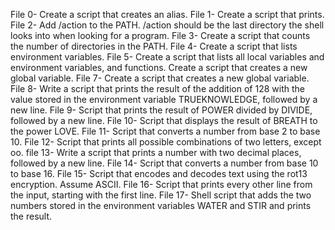 File 0- Create a script that creates an alias.
File 1- Create a script that prints.
File 2- Add /action to the PATH. /action should be the last directory the shell looks into when looking for a program.
File 3- Create a script that counts the number of directories in the PATH.
File 4- Create a script that lists environment variables.
File 5- Create a script that lists all local variables and environment variables, and functions.
Create a script that creates a new global variable.
File 7- Create a script that creates a new global variable.
File 8- Write a script that prints the result of the addition of 128 with the value stored in the environment variable TRUEKNOWLEDGE, followed by a new line.
File 9- Script that prints the result of POWER divided by DIVIDE, followed by a new line.
File 10- Script that displays the result of BREATH to the power LOVE.
File 11- Script that converts a number from base 2 to base 10.
File 12- Script that prints all possible combinations of two letters, except oo.
file 13- Write a script that prints a number with two decimal places, followed by a new line.
File 14- Script that converts a number from base 10 to base 16.
File 15- Script that encodes and decodes text using the rot13 encryption. Assume ASCII.
File 16- Script that prints every other line from the input, starting with the first line.
File 17- Shell script that adds the two numbers stored in the environment variables WATER and STIR and prints the result.










 





